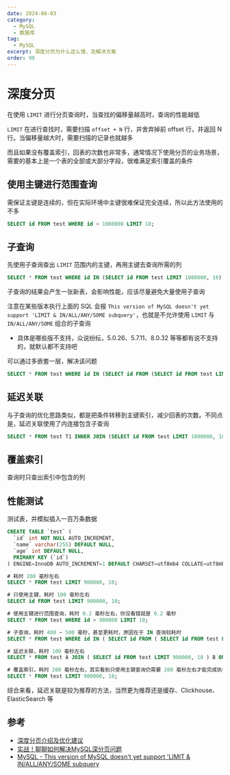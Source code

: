 ```yaml
---
date: 2024-06-03
category:
  - MySQL
  - 数据库
tag:
  - MySQL
excerpt: 深度分页为什么这么慢，及解决方案
order: 99
---
```


# 深度分页

在使用 `LIMIT` 进行分页查询时，当查找的偏移量越高时，查询的性能越低

`LIMIT` 在进行查找时，需要扫描 `offset + N` 行，并舍弃掉前 offset 行，并返回 N 行。当偏移量越大时，需要扫描的记录也就越多

而且如果没有覆盖索引，回表的次数也非常多，通常情况下使用分页的业务场景，需要的基本上是一个表的全部或大部分字段，很难满足索引覆盖的条件

## 使用主键进行范围查询

需保证主键是连续的，但在实际环境中主键很难保证完全连续，所以此方法使用的不多

```sql
SELECT id FROM test WHERE id > 1000000 LIMIT 10;
```

## 子查询

先使用子查询查出 `LIMIT` 范围内的主键，再用主键去查询所需的列

```sql
SELECT * FROM test WHERE id IN (SELECT id FROM test LIMIT 1000000, 10);
```

子查询的结果会产生一张新表，会影响性能，应该尽量避免大量使用子查询

注意在某些版本执行上面的 SQL 会报 `This version of MySQL doesn't yet support 'LIMIT & IN/ALL/ANY/SOME subquery'`，也就是不允许使用 `LIMIT` 与 `IN/ALL/ANY/SOME` 组合的子查询

- 具体是哪些版不支持，众说纷纭，5.0.26、5.7.11、8.0.32 等等都有说不支持的，就默认都不支持吧

可以通过多嵌套一层，解决该问题

```sql
SELECT * FROM test WHERE id IN (SELECT id FROM (SELECT id FROM test LIMIT 1000000, 10) AS A);
```

## 延迟关联

与子查询的优化思路类似，都是把条件转移到主键索引，减少回表的次数。不同点是，延迟关联使用了内连接包含子查询

```sql
SELECT * FROM test T1 INNER JOIN (SELECT id FROM test LIMIT 1000000, 10) T2 ON T1.id = T2.id;
```

## 覆盖索引

查询时只查出索引中包含的列

## 性能测试

测试表，并模拟插入一百万条数据

```sql
CREATE TABLE `test` (
  `id` int NOT NULL AUTO_INCREMENT,
  `name` varchar(255) DEFAULT NULL,
  `age` int DEFAULT NULL,
  PRIMARY KEY (`id`)
) ENGINE=InnoDB AUTO_INCREMENT=1 DEFAULT CHARSET=utf8mb4 COLLATE=utf8mb4_general_ci;
```

```sql
# 耗时 200 毫秒左右
SELECT * FROM test LIMIT 900000, 10;

# 只使用主键，耗时 100 毫秒左右
SELECT id FROM test LIMIT 900000, 10;

# 使用主键进行范围查询，耗时 0.2 毫秒左右，你没看错就是 0.2 毫秒
SELECT * FROM test WHERE id > 900000 LIMIT 10;

# 子查询，耗时 400 ~ 500 毫秒，甚至更耗时，原因在于 IN 查询较耗时
SELECT * FROM test WHERE id IN ( SELECT id FROM ( SELECT id FROM test LIMIT 900000, 10 ) AS A );

# 延迟关联，耗时 100 毫秒左右
SELECT * FROM test A JOIN ( SELECT id FROM test LIMIT 900000, 10 ) B ON A.id = B.id;

# 覆盖索引，耗时 200 毫秒左右，其实看到只使用主键查询仍需要 200 毫秒左右才能完成执行，也该明白索引的用处不大了
SELECT * FROM test LIMIT 900000, 10;
```

综合来看，延迟关联是较为推荐的方法，当然更为推荐还是缓存、Clickhouse、ElasticSearch 等

## 参考

- [深度分页介绍及优化建议](https://javaguide.cn/high-performance/deep-pagination-optimization.html)
- [实战！聊聊如何解决MySQL深分页问题](https://juejin.cn/post/7012016858379321358)
- [MySQL - This version of MySQL doesn't yet support 'LIMIT & IN/ALL/ANY/SOME subquery](https://stackoverflow.com/questions/17892762/mysql-this-version-of-mysql-doesnt-yet-support-limit-in-all-any-some-subqu)
